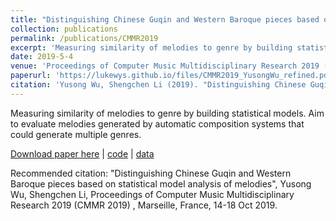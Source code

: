 ```yaml
---
title: "Distinguishing Chinese Guqin and Western Baroque pieces based on statistical model analysis of melodies"
collection: publications
permalink: /publications/CMMR2019
excerpt: 'Measuring similarity of melodies to genre by building statistical models. Aim to evaluate melodies generated by automatic composition systems that could generate multiple genres.'
date: 2019-5-4
venue: 'Proceedings of Computer Music Multidisciplinary Research 2019 (CMMR 2019)'
paperurl: 'https://lukewys.github.io/files/CMMR2019_YusongWu_refined.pdf'
citation: 'Yusong Wu, Shengchen Li (2019). "Distinguishing Chinese Guqin and Western Baroque pieces based on statistical model analysis of melodies" <i>Proceedings of Computer Music Multidisciplinary Research 2019 (CMMR 2019)</i>.'
---
```


Measuring similarity of melodies to genre by building statistical models. Aim to evaluate melodies generated by automatic composition systems that could generate multiple genres.

[Download paper here](https://lukewys.github.io/files/CMMR2019_YusongWu_refined.pdf) | [code](https://github.com/lukewys/Distinguishing-Bach-and-Guqin-music) | [data](https://github.com/lukewys/Guqin-Dataset)

Recommended citation: "Distinguishing Chinese Guqin and Western Baroque pieces based on statistical model analysis of melodies", Yusong Wu, Shengchen Li, Proceedings of Computer Music Multidisciplinary Research 2019 (CMMR 2019) , Marseille, France, 14-18 Oct 2019.